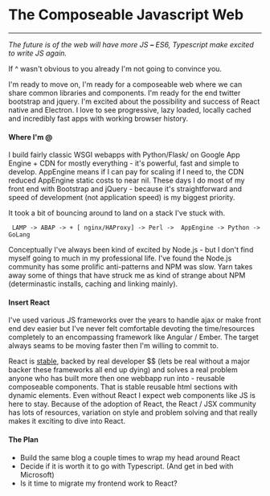 # The Composeable Javascript Web

------

*The future is of the web will have more JS **–** ES6, Typescript make excited to write JS again.* 

If ^ wasn't obvious to you already I'm not going to convince you. 



I'm ready to move on, I'm ready for a composeable web where we can share common libraries and components. I'm ready for the end twitter bootstrap and jquery. I'm excited about the possibility and success of React native and Electron. I love to see progressive, lazy loaded, locally cached and incredibly fast apps with working browser history. 



#### Where I'm @

I build fairly classic WSGI webapps with Python/Flask/<insert html framework here>  on Google App Engine + CDN for mostly everything - it's powerful, fast and simple to develop. AppEngine means if I can pay for scaling if I need to, the CDN reduced AppEngine static costs to near nil. These days I do most of my front end with Bootstrap and jQuery - because it's straightforward and speed of development (not application speed) is my biggest priority.   

It took a bit of bouncing around to land on a stack I've stuck with. 

``` LAMP -> ABAP -> + [ nginx/HAProxy] -> Perl ->  AppEngine -> Python -> GoLang```

Conceptually I've always been kind of excited by Node.js  - but I don't find myself going to much in my professional life. I've found the Node.js community has some prolific anti-patterns and NPM was slow. Yarn takes away some of things that have struck me as kind of strange about NPM (determinastic installs, caching and linking mainly). 



#### Insert React

I've used various JS frameworks over the years to handle ajax or make front end dev easier but I've never felt comfortable devoting the time/resources completely to an encompassing framework like Angular / Ember.  The target always seams to be moving faster then I'm willing to commit to.

React is [stable](https://facebook.github.io/react/blog/2016/04/07/react-v15.html), backed by real developer $$ (lets be real without a major backer these frameworks all end up dying) and solves a real problem anyone who has built more then one webbapp run into - reusable composeable components. That is stable reusable html sections with dynamic elements. Even without React I expect web components like JS is here to stay. Because of the adoption of React, the React / JSX community has lots of resources, variation on style and problem solving and that really makes it exciting to dive into React. 



#### The Plan

- Build the same blog a couple times to wrap my head around React
- Decide if it is worth it to go with Typescript. (And get in bed with Microsoft)
- Is it time to migrate my frontend work to React?

